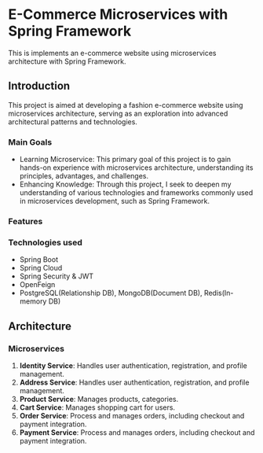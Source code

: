 # E-Commerce Microservices with Spring Framework
This is implements an e-commerce website using microservices architecture with Spring Framework.

## Introduction
This project is aimed at developing a fashion e-commerce website using microservices architecture, serving as an exploration into advanced architectural patterns and technologies.
### Main Goals
- Learning Microservice: This primary goal of this project is to gain hands-on experience with microservices architecture, understanding its principles, advantages, and challenges.
- Enhancing Knowledge: Through this project, I seek to deepen my understanding of various technologies and frameworks commonly used in microservices development, such as Spring Framework.

### Features

### Technologies used
- Spring Boot
- Spring Cloud
- Spring Security & JWT
- OpenFeign
- PostgreSQL(Relationship DB), MongoDB(Document DB), Redis(In-memory DB)

## Architecture

### Microservices
1. **Identity Service**: Handles user authentication, registration, and profile management.
2. **Address Service**: Handles user authentication, registration, and profile management.
3. **Product Service**: Manages products, categories.
4. **Cart Service**: Manages shopping cart for users.
5. **Order Service**: Process and manages orders, including checkout and payment integration.
6. **Payment Service**: Process and manages orders, including checkout and payment integration.


